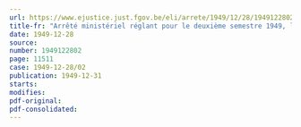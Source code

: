 ```yaml
---
url: https://www.ejustice.just.fgov.be/eli/arrete/1949/12/28/1949122802/justel
title-fr: "Arrêté ministériel réglant pour le deuxième semestre 1949, le paiement des allocations compensatoires aux personnes visées par l'arrêté du Régent du 28 mai 1948, tel qu'il a été modifié ultérieurement"
date: 1949-12-28
source:
number: 1949122802
page: 11511
case: 1949-12-28/02
publication: 1949-12-31
starts:
modifies:
pdf-original:
pdf-consolidated:
---
```


